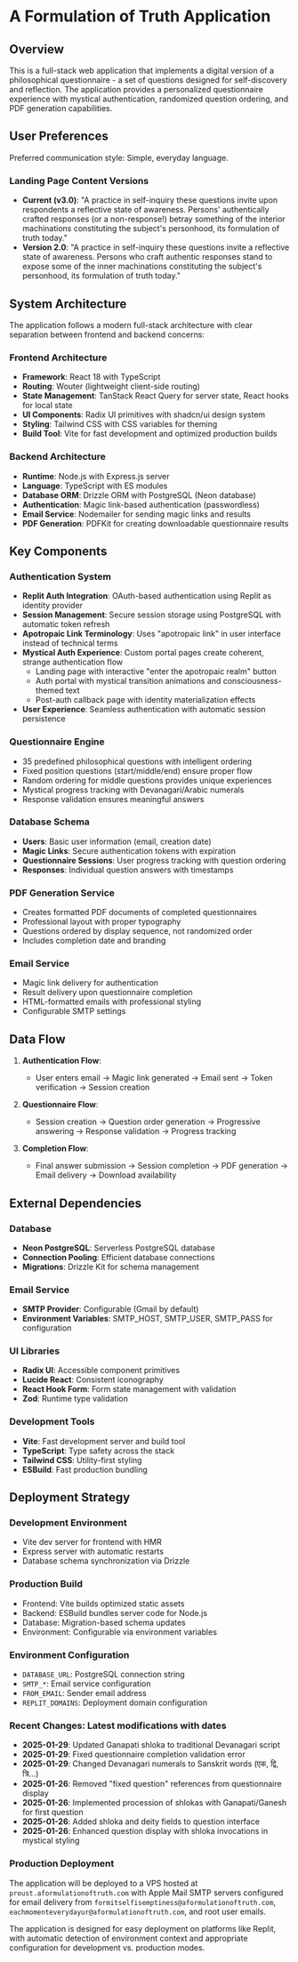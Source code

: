 # A Formulation of Truth Application

## Overview

This is a full-stack web application that implements a digital version of a philosophical questionnaire - a set of questions designed for self-discovery and reflection. The application provides a personalized questionnaire experience with mystical authentication, randomized question ordering, and PDF generation capabilities.

## User Preferences

Preferred communication style: Simple, everyday language.

### Landing Page Content Versions
- **Current (v3.0)**: "A practice in self-inquiry these questions invite upon respondents a reflective state of awareness. Persons' authentically crafted responses (or a non-response!) betray something of the interior machinations constituting the subject's personhood, its formulation of truth today."
- **Version 2.0**: "A practice in self-inquiry these questions invite a reflective state of awareness. Persons who craft authentic responses stand to expose some of the inner machinations constituting the subject's personhood, its formulation of truth today."

## System Architecture

The application follows a modern full-stack architecture with clear separation between frontend and backend concerns:

### Frontend Architecture
- **Framework**: React 18 with TypeScript
- **Routing**: Wouter (lightweight client-side routing)
- **State Management**: TanStack React Query for server state, React hooks for local state
- **UI Components**: Radix UI primitives with shadcn/ui design system
- **Styling**: Tailwind CSS with CSS variables for theming
- **Build Tool**: Vite for fast development and optimized production builds

### Backend Architecture
- **Runtime**: Node.js with Express.js server
- **Language**: TypeScript with ES modules
- **Database ORM**: Drizzle ORM with PostgreSQL (Neon database)
- **Authentication**: Magic link-based authentication (passwordless)
- **Email Service**: Nodemailer for sending magic links and results
- **PDF Generation**: PDFKit for creating downloadable questionnaire results

## Key Components

### Authentication System
- **Replit Auth Integration**: OAuth-based authentication using Replit as identity provider
- **Session Management**: Secure session storage using PostgreSQL with automatic token refresh
- **Apotropaic Link Terminology**: Uses "apotropaic link" in user interface instead of technical terms
- **Mystical Auth Experience**: Custom portal pages create coherent, strange authentication flow
  - Landing page with interactive "enter the apotropaic realm" button
  - Auth portal with mystical transition animations and consciousness-themed text
  - Post-auth callback page with identity materialization effects
- **User Experience**: Seamless authentication with automatic session persistence

### Questionnaire Engine
- 35 predefined philosophical questions with intelligent ordering
- Fixed position questions (start/middle/end) ensure proper flow
- Random ordering for middle questions provides unique experiences
- Mystical progress tracking with Devanagari/Arabic numerals
- Response validation ensures meaningful answers

### Database Schema
- **Users**: Basic user information (email, creation date)
- **Magic Links**: Secure authentication tokens with expiration
- **Questionnaire Sessions**: User progress tracking with question ordering
- **Responses**: Individual question answers with timestamps

### PDF Generation Service
- Creates formatted PDF documents of completed questionnaires
- Professional layout with proper typography
- Questions ordered by display sequence, not randomized order
- Includes completion date and branding

### Email Service
- Magic link delivery for authentication
- Result delivery upon questionnaire completion
- HTML-formatted emails with professional styling
- Configurable SMTP settings

## Data Flow

1. **Authentication Flow**:
   - User enters email → Magic link generated → Email sent → Token verification → Session creation

2. **Questionnaire Flow**:
   - Session creation → Question order generation → Progressive answering → Response validation → Progress tracking

3. **Completion Flow**:
   - Final answer submission → Session completion → PDF generation → Email delivery → Download availability

## External Dependencies

### Database
- **Neon PostgreSQL**: Serverless PostgreSQL database
- **Connection Pooling**: Efficient database connections
- **Migrations**: Drizzle Kit for schema management

### Email Service
- **SMTP Provider**: Configurable (Gmail by default)
- **Environment Variables**: SMTP_HOST, SMTP_USER, SMTP_PASS for configuration

### UI Libraries
- **Radix UI**: Accessible component primitives
- **Lucide React**: Consistent iconography
- **React Hook Form**: Form state management with validation
- **Zod**: Runtime type validation

### Development Tools
- **Vite**: Fast development server and build tool
- **TypeScript**: Type safety across the stack
- **Tailwind CSS**: Utility-first styling
- **ESBuild**: Fast production bundling

## Deployment Strategy

### Development Environment
- Vite dev server for frontend with HMR
- Express server with automatic restarts
- Database schema synchronization via Drizzle

### Production Build
- Frontend: Vite builds optimized static assets
- Backend: ESBuild bundles server code for Node.js
- Database: Migration-based schema updates
- Environment: Configurable via environment variables

### Environment Configuration
- `DATABASE_URL`: PostgreSQL connection string
- `SMTP_*`: Email service configuration
- `FROM_EMAIL`: Sender email address
- `REPLIT_DOMAINS`: Deployment domain configuration

### Recent Changes: Latest modifications with dates
- **2025-01-29**: Updated Ganapati shloka to traditional Devanagari script
- **2025-01-29**: Fixed questionnaire completion validation error 
- **2025-01-29**: Changed Devanagari numerals to Sanskrit words (एक, द्वि, त्रि...)
- **2025-01-26**: Removed "fixed question" references from questionnaire display
- **2025-01-26**: Implemented procession of shlokas with Ganapati/Ganesh for first question
- **2025-01-26**: Added shloka and deity fields to question interface
- **2025-01-26**: Enhanced question display with shloka invocations in mystical styling

### Production Deployment
The application will be deployed to a VPS hosted at `proust.aformulationoftruth.com` with Apple Mail SMTP servers configured for email delivery from `formitselfisemptiness@aformulationoftruth.com`, `eachmomenteverydayur@aformulationoftruth.com`, and root user emails.

The application is designed for easy deployment on platforms like Replit, with automatic detection of environment context and appropriate configuration for development vs. production modes.
